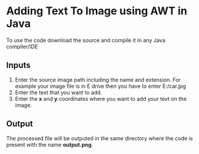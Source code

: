# Adding Text To Image using AWT in Java

To use the code download the source and compile it in any Java compiler/IDE

## Inputs
1. Enter the source image path including the name and extension.
For example your image file is in E drive then you have to enter E:/car.jpg
2. Enter the text that you want to add.
3. Enter the **x** and **y** coordinates where you want to add your text on the image.

## Output
The processed file will be outputed in the same directory where the code is present with the name **output.png**.
